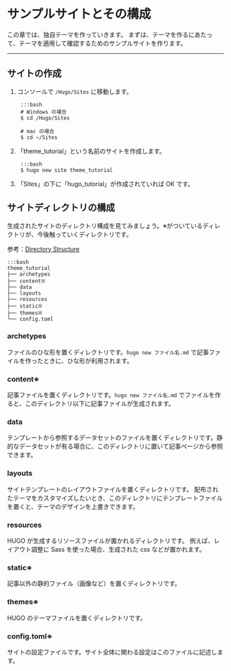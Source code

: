 # サンプルサイトとその構成
この章では、独自テーマを作っていきます。
まずは、テーマを作るにあたって、テーマを適用して確認するためのサンプルサイトを作ります。

---

## サイトの作成

1. コンソールで `/Hugo/Sites` に移動します。

        :::bash
        # Windows の場合
        $ cd /Hugo/Sites

        # mac の場合
        $ cd ~/Sites

1. 「theme_tutorial」という名前のサイトを作成します。

        :::bash
        $ hugo new site theme_tutorial

1. 「Sites」の下に「hugo_tutorial」が作成されていれば OK です。

## サイトディレクトリの構成
生成されたサイトのディレクトリ構成を見てみましょう。※がついているディレクトリが、今後触っていくディレクトリです。

参考：[Directory Structure](https://gohugo.io/getting-started/directory-structure/)

    :::bash
    theme_tutorial
    ├── archetypes
    ├── content※
    ├── data
    ├── layouts
    ├── resources
    ├── static※
    ├── themes※
    └── config.toml

### archetypes
ファイルのひな形を置くディレクトリです。`hugo new ファイル名.md` で記事ファイルを作ったときに、ひな形が利用されます。

### content※
記事ファイルを置くディレクトリです。`hugo new ファイル名.md` でファイルを作ると、このディレクトリ以下に記事ファイルが生成されます。

### data
テンプレートから参照するデータセットのファイルを置くディレクトリです。静的なデータセットが有る場合に、このディレクトリに置いて記事ページから参照できます。

### layouts
サイトテンプレートのレイアウトファイルを置くディレクトリです。
配布されたテーマをカスタマイズしたいとき、このディレクトリにテンプレートファイルを置くと、テーマのデザインを上書きできます。

### resources
HUGO が生成するリソースファイルが置かれるディレクトリです。
例えば、レイアウト調整に Sass を使った場合、生成された css などが置かれます。

### static※
記事以外の静的ファイル（画像など）を置くディレクトリです。

### themes※
HUGO のテーマファイルを置くディレクトリです。

### config.toml※
サイトの設定ファイルです。サイト全体に関わる設定はこのファイルに記述します。
